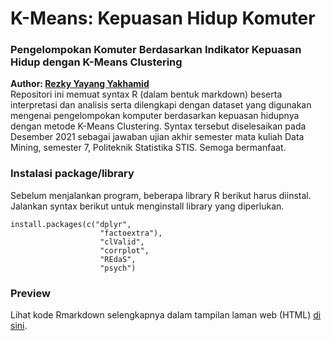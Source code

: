 # K-Means: Kepuasan Hidup Komuter
### Pengelompokan Komuter Berdasarkan Indikator Kepuasan Hidup dengan K-Means Clustering

**Author: <a href="https://linkr.bio/rezkyyayang">Rezky Yayang Yakhamid</a>** <br>
Repositori ini memuat syntax R (dalam bentuk markdown) beserta interpretasi dan analisis serta dilengkapi dengan dataset yang digunakan mengenai pengelompokan komputer berdasarkan kepuasan hidupnya dengan metode K-Means Clustering. Syntax tersebut diselesaikan pada Desember 2021 sebagai jawaban ujian akhir semester mata kuliah Data Mining, semester 7, Politeknik Statistika STIS. Semoga bermanfaat.

### Instalasi package/library
Sebelum menjalankan program, beberapa library R berikut harus diinstal. Jalankan syntax berikut untuk menginstall library yang diperlukan.
```
install.packages(c("dplyr",
                    "factoextra"),
                    "clValid",
                    "corrplot",
                    "REdaS",
                    "psych")
```


### Preview

Lihat kode Rmarkdown selengkapnya dalam tampilan laman web (HTML)
<a href="https://rezkyyayang.github.io/syntax/K_Means_Kepuasan_Hidup_Komuter/">di sini</a>.
